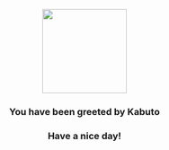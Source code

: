 <p align="center">
    <img src="https://raw.githubusercontent.com/PokeAPI/sprites/master/sprites/pokemon/140.png" width="150" height="150">
</p>
<h3 align="center">You have been greeted by  <b>Kabuto</b></h3>
<h3 align="center">Have a nice day!</h3>
